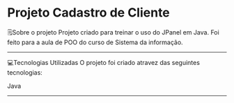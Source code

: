 <h1> 
     Projeto Cadastro de Cliente
</h1>

🗒️Sobre o projeto
Projeto criado para treinar o uso do JPanel em Java. Foi feito para a aula de POO do curso de Sistema da informação.

---

💻Tecnologias Utilizadas
O projeto foi criado atravez das seguintes tecnologias:

Java

---
